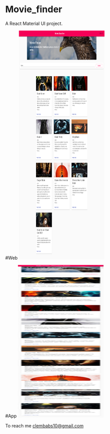 # Movie_finder

A React Material UI project.

#Web
<img height = "720px"  width="270px" src=https://github.com/clembabs/ReactMovieFinder/blob/master/demo/web.png>

#App
<img height = "480px"  width="270px" src=https://github.com/clembabs/ReactMovieFinder/blob/master/demo/app.png>


To reach me clembabs10@gmail.com
